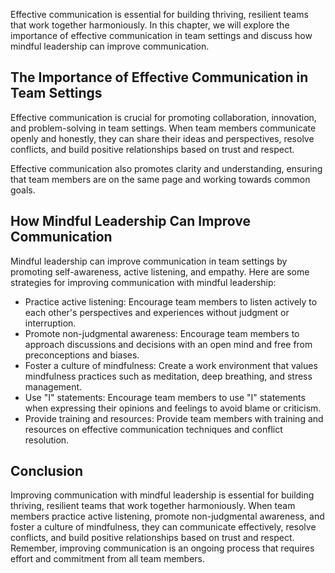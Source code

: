 
Effective communication is essential for building thriving, resilient teams that work together harmoniously. In this chapter, we will explore the importance of effective communication in team settings and discuss how mindful leadership can improve communication.

The Importance of Effective Communication in Team Settings
----------------------------------------------------------

Effective communication is crucial for promoting collaboration, innovation, and problem-solving in team settings. When team members communicate openly and honestly, they can share their ideas and perspectives, resolve conflicts, and build positive relationships based on trust and respect.

Effective communication also promotes clarity and understanding, ensuring that team members are on the same page and working towards common goals.

How Mindful Leadership Can Improve Communication
------------------------------------------------

Mindful leadership can improve communication in team settings by promoting self-awareness, active listening, and empathy. Here are some strategies for improving communication with mindful leadership:

* Practice active listening: Encourage team members to listen actively to each other's perspectives and experiences without judgment or interruption.
* Promote non-judgmental awareness: Encourage team members to approach discussions and decisions with an open mind and free from preconceptions and biases.
* Foster a culture of mindfulness: Create a work environment that values mindfulness practices such as meditation, deep breathing, and stress management.
* Use "I" statements: Encourage team members to use "I" statements when expressing their opinions and feelings to avoid blame or criticism.
* Provide training and resources: Provide team members with training and resources on effective communication techniques and conflict resolution.

Conclusion
----------

Improving communication with mindful leadership is essential for building thriving, resilient teams that work together harmoniously. When team members practice active listening, promote non-judgmental awareness, and foster a culture of mindfulness, they can communicate effectively, resolve conflicts, and build positive relationships based on trust and respect. Remember, improving communication is an ongoing process that requires effort and commitment from all team members.
